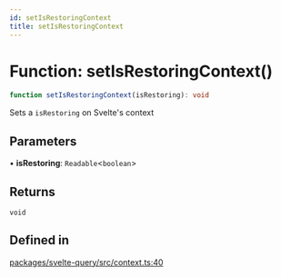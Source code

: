 ```yaml
---
id: setIsRestoringContext
title: setIsRestoringContext
---
```


# Function: setIsRestoringContext()

```ts
function setIsRestoringContext(isRestoring): void
```

Sets a `isRestoring` on Svelte's context

## Parameters

• **isRestoring**: `Readable`\<`boolean`\>

## Returns

`void`

## Defined in

[packages/svelte-query/src/context.ts:40](https://github.com/TanStack/query/blob/dac5da5416b82b0be38a8fb34dde1fc6670f0a59/packages/svelte-query/src/context.ts#L40)
